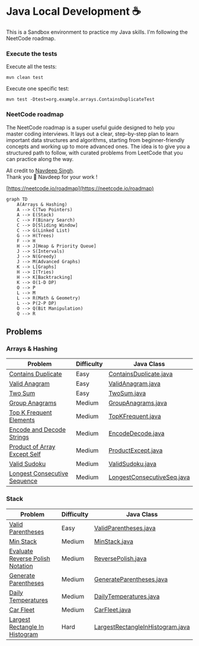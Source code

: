 # Java Local Development ☕️

This is a Sandbox environment to practice my Java skills. I'm following the NeetCode roadmap. 

### Execute the tests

Execute all the tests:

```shell
mvn clean test
```

Execute one specific test:

```shell
mvn test -Dtest=org.example.arrays.ContainsDuplicateTest
```


### NeetCode roadmap
The NeetCode roadmap is a super useful guide designed to help you master coding interviews. It lays out a clear, 
step-by-step plan to learn important data structures and algorithms, starting from beginner-friendly concepts and 
working up to more advanced ones. The idea is to give you a structured path to follow, with curated problems from 
LeetCode that you can practice along the way.

All credit to [Navdeep Singh](https://www.youtube.com/@NeetCode). 
<br>Thank you 🙏 Navdeep for your work !

[https://neetcode.io/roadmap](https://neetcode.io/roadmap)


```mermaid
graph TD
    A(Arrays & Hashing)
    A --> C(Two Pointers)
    A --> E(Stack)
    C --> F(Binary Search)
    C --> D[Sliding Window]
    C --> G(Linked List)
    G --> H(Trees)
    F --> H
    H --> J[Heap & Priority Queue]
    J --> S(Intervals)
    J --> N(Greedy)
    J --> M(Advanced Graphs)
    K --> L[Graphs]
    H --> I(Tries)
    H --> K[Backtracking]
    K --> O(1-D DP)
    O --> P
    L --> M
    L --> R(Math & Geometry)
    L --> P(2-P DP)
    O --> Q(Bit Manipulation)
    Q --> R
```

## Problems

### Arrays & Hashing

| Problem                                                                                    | Difficulty | Java Class                                                                                |
|--------------------------------------------------------------------------------------------|------------|-------------------------------------------------------------------------------------------|
| [Contains Duplicate](https://leetcode.com/problems/contains-duplicate)                     | Easy       | [ContainsDuplicate.java](src/main/java/org/example/arrays/ContainsDuplicate.java)         |
| [Valid Anagram](https://leetcode.com/problems/valid-anagram)                               | Easy       | [ValidAnagram.java](src/main/java/org/example/arrays/ValidAnagram.java)                   |
| [Two Sum](https://leetcode.com/problems/two-sum)                                           | Easy       | [TwoSum.java](src/main/java/org/example/arrays/TwoSum.java)                               |
| [Group Anagrams](https://leetcode.com/problems/group-anagrams)                             | Medium     | [GroupAnagrams.java](src/main/java/org/example/arrays/GroupAnagrams.java)                 |
| [Top K Frequent Elements](https://leetcode.com/problems/top-k-frequent-elements)           | Medium     | [TopKFrequent.java](src/main/java/org/example/arrays/TopKFrequent.java)                   |
| [Encode and Decode Strings](https://leetcode.com/problems/encode-and-decode-strings)       | Medium     | [EncodeDecode.java](src/main/java/org/example/arrays/EncodeDecode.java)                   |
| [Product of Array Except Self](https://leetcode.com/problems/product-of-array-except-self) | Medium     | [ProductExcept.java](src/main/java/org/example/arrays/ProductExcept.java)                 |
| [Valid Sudoku](https://leetcode.com/problems/valid-sudoku)                                 | Medium     | [ValidSudoku.java](src/main/java/org/example/arrays/ValidSudoku.java)                     |
| [Longest Consecutive Sequence](https://leetcode.com/problems/longest-consecutive-sequence) | Medium     | [LongestConsecutiveSeq.java](src/main/java/org/example/arrays/LongestConsecutiveSeq.java) |

### Stack

| Problem                                                                                            | Difficulty | Java Class                                                                                            |
|----------------------------------------------------------------------------------------------------|------------|-------------------------------------------------------------------------------------------------------|
| [Valid Parentheses](https://leetcode.com/problems/valid-parentheses)                               | Easy       | [ValidParentheses.java](src/main/java/org/example/stacks/ValidParentheses.java)                       |
| [Min Stack](https://leetcode.com/problems/min-stack)                                               | Medium     | [MinStack.java](src/main/java/org/example/stacks/MinStack.java)                                       |
| [Evaluate Reverse Polish Notation](https://leetcode.com/problems/evaluate-reverse-polish-notation) | Medium     | [ReversePolish.java](src/main/java/org/example/stacks/ReversePolish.java)                             |
| [Generate Parentheses](https://leetcode.com/problems/generate-parentheses)                         | Medium     | [GenerateParentheses.java](src/main/java/org/example/stacks/GenerateParentheses.java)                 |
| [Daily Temperatures](https://leetcode.com/problems/daily-temperatures)                             | Medium     | [DailyTemperatures.java](src/main/java/org/example/stacks/DailyTemperatures.java)                     |
| [Car Fleet](https://leetcode.com/problems/car-fleet)                                               | Medium     | [CarFleet.java](src/main/java/org/example/stacks/CarFleet.java)                                       |
| [Largest Rectangle In Histogram](https://leetcode.com/problems/largest-rectangle-in-histogram)     | Hard       | [LargestRectangleInHistogram.java](src/main/java/org/example/stacks/LargestRectangleInHistogram.java) |
